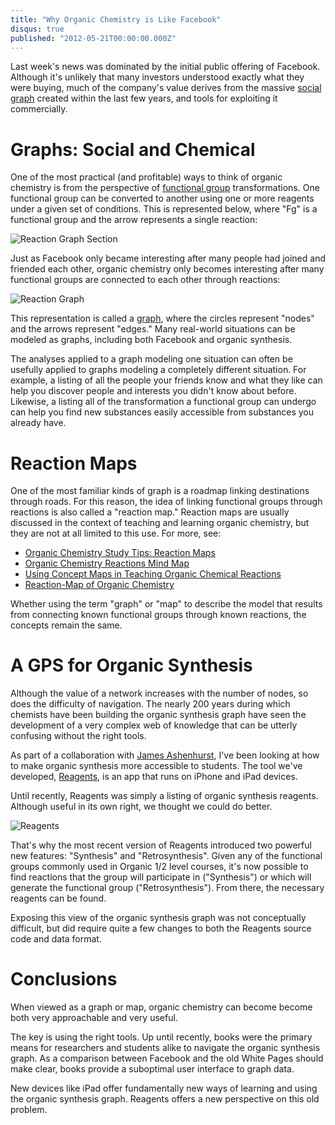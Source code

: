 ```yaml
---
title: "Why Organic Chemistry is Like Facebook"
disqus: true
published: "2012-05-21T00:00:00.000Z"
---
```


Last week's news was dominated by the initial public offering of Facebook. Although it's unlikely that many investors understood exactly what they were buying, much of the company's value derives from the massive [social graph](http://en.wikipedia.org/wiki/Social_graph) created within the last few years, and tools for exploiting it commercially.

# Graphs: Social and Chemical

One of the most practical (and profitable) ways to think of organic chemistry is from the perspective of [functional group](http://en.wikipedia.org/wiki/Functional_group) transformations. One functional group can be converted to another using one or more reagents under a given set of conditions. This is represented below, where "Fg" is a functional group and the arrow represents a single reaction:

![Reaction Graph Section](/images/posts/reaction-graph-section.png "Reaction Graph Section")

Just as Facebook only became interesting after many people had joined and friended each other, organic chemistry only becomes interesting after many functional groups are connected to each other through reactions:

![Reaction Graph](/images/posts/reaction-graph.png "Reaction Graph")

This representation is called a [graph](http://en.wikipedia.org/wiki/Graph_%28mathematics%29), where the circles represent "nodes" and the arrows represent "edges." Many real-world situations can be modeled as graphs, including both Facebook and organic synthesis.

The analyses applied to a graph modeling one situation can often be usefully applied to graphs modeling a completely different situation. For example, a listing of all the people your friends know and what they like can help you discover people and interests you didn't know about before. Likewise, a listing all of the transformation a functional group can undergo can help you find new substances easily accessible from substances you already have.

# Reaction Maps

One of the most familiar kinds of graph is a roadmap linking destinations through roads. For this reason, the idea of linking functional groups through reactions is also called a "reaction map." Reaction maps are usually discussed in the context of teaching and learning organic chemistry, but they are not at all limited to this use. For more, see:

-  [Organic Chemistry Study Tips: Reaction Maps](http://masterorganicchemistry.com/2012/05/07/organic-chemistry-study-tips-reaction-maps/)
-  [Organic Chemistry Reactions Mind Map](http://www.chemistry-blog.com/2011/08/05/organic-chemistry-reactions-mind-map/)
-  [Using Concept Maps in Teaching Organic Chemical Reactions](http://acta.chem-soc.si/52/52-4-471.pdf)
-  [Reaction-Map of Organic Chemistry](http://dx.doi.org/10.1021/ed084p1224)

Whether using the term "graph" or "map" to describe the model that results from connecting known functional groups through known reactions, the concepts remain the same.

# A GPS for Organic Synthesis

Although the value of a network increases with the number of nodes, so does the difficulty of navigation. The nearly 200 years during which chemists have been building the organic synthesis graph have seen the development of a very complex web of knowledge that can be utterly confusing without the right tools.

As part of a collaboration with [James Ashenhurst](http://masterorganicchemistry.com/), I've been looking at how to make organic synthesis more accessible to students. The tool we've developed, [Reagents](http://itunes.apple.com/us/app/reagents/id453336174?mt=8), is an app that runs on iPhone and iPad devices.

Until recently, Reagents was simply a listing of organic synthesis reagents. Although useful in its own right, we thought we could do better.

![Reagents](/images/posts/reaction-graph-reagents.png "Reagents")

That's why the most recent version of Reagents introduced two powerful new features: "Synthesis" and "Retrosynthesis". Given any of the functional groups commonly used in Organic 1/2 level courses, it's now possible to find reactions that the group will participate in ("Synthesis") or which will generate the functional group ("Retrosynthesis"). From there, the necessary reagents can be found.

Exposing this view of the organic synthesis graph was not conceptually difficult, but did require quite a few changes to both the Reagents source code and data format.

# Conclusions

When viewed as a graph or map, organic chemistry can become become both very approachable and very useful.

The key is using the right tools. Up until recently, books were the primary means for researchers and students alike to navigate the organic synthesis graph. As a comparison between Facebook and the old White Pages should make clear, books provide a suboptimal user interface to graph data.

New devices like iPad offer fundamentally new ways of learning and using the organic synthesis graph. Reagents offers a new perspective on this old problem.